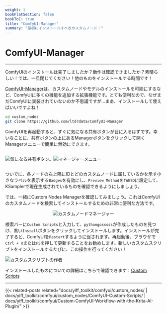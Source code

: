 ```yaml
---
weight: 1
bookFlatSection: false
bookToC: true
title: "ComfyUI-Manager"
summary: "最初にインストールすべきカスタムノード！"
---
```


<!--markdownlint-disable MD025 MD033 MD038 -->

# ComfyUI-Manager

---

ComfyUIのインストールは完了しましたか？動作は確認できましたか？素晴らしい！では、一旦閉じてください！他のものをインストールする時間です！

[ComfyUI-Manager](https://github.com/ltdrdata/ComfyUI-Manager)は、カスタムノードやモデルのインストールを可能にするなど、ComfyUIに多くの機能を追加する拡張機能です。とても便利なので、なぜまだComfyUIに実装されていないのか不思議ですが...まあ、インストールして使えばいいですよね！

```bash
cd custom_nodes
git clone https://github.com/ltdrdata/ComfyUI-Manager
```

ComfyUIを再起動すると、すぐに気になる共有ボタンが目に入るはずです。幸いなことに、共有ボタンの上にあるManagerボタンをクリックして開くManagerメニューで簡単に無効にできます。

<div style="display: flex;">

![気になる共有ボタン。](/images/comfyui/ugly_share_button.png)

![マネージャーメニュー](/images/comfyui/manager_menu_share.png)

</div>

ついでに、各ノードの右上隅にIDとどのカスタムノードに属しているかを示す小さなラベルを表示する`Badges`を有効にし、`Preview Method`を`TAESD`に設定して、KSamplerで現在生成されているものを確認できるようにしましょう。

では、一緒にCustom Nodes Managerを確認してみましょう。これはComfyUIのカスタムノードを検索してインストールするための非常に便利な方法です。

<div style="text-align: center;">

![カスタムノードマネージャー](/images/comfyui/custom_nodes_manager.png)

</div>

検索バーに`Custom Scripts`と入力して、`pythongosssss`が作成したものを見つけ、黒い`Install`ボタンをクリックしてインストールします。インストールが完了すると、ComfyUIを`Restart`するように促されます。再起動後、ブラウザで`Ctrl + R`または`F5`を押して更新することをお勧めします。新しいカスタムスクリプトをインストールするたびに、この操作を行ってください！

![カスタムスクリプトの作者](/images/comfyui/custom_scripts_author.png)

インストールしたものについての詳細はこちらで確認できます：[Custom Scripts](/docs/yiff_toolkit/comfyui/ComfyUI-Custom-Scripts/)

---

{{< related-posts related="docs/yiff_toolkit/comfyui/custom_nodes/ | docs/yiff_toolkit/comfyui/custom_nodes/ComfyUI-Custom-Scripts/ | docs/yiff_toolkit/comfyui/Custom-ComfyUI-Workflow-with-the-Krita-AI-Plugin/" >}}

